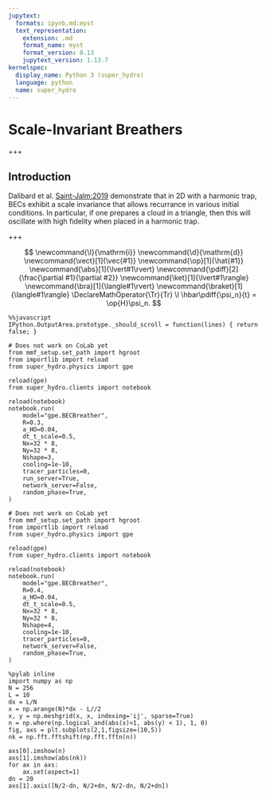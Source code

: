 ```yaml
---
jupytext:
  formats: ipynb,md:myst
  text_representation:
    extension: .md
    format_name: myst
    format_version: 0.13
    jupytext_version: 1.13.7
kernelspec:
  display_name: Python 3 (super_hydro)
  language: python
  name: super_hydro
---
```


# Scale-Invariant Breathers

+++

## Introduction

Dalibard et al. [Saint-Jalm:2019] demonstrate that in 2D with a harmonic trap, BECs exhibit a scale invariance that allows recurrance in various initial conditions.  In particular, if one prepares a cloud in a triangle, then this will oscillate with high fidelity when placed in a harmonic trap.

[Saint-Jalm:2019]: https://doi.org/10.1103/PhysRevX.9.021035 'R. Saint-Jalm, P. C. M. Castilho, É. Le Cerf, B. Bakkali-Hassani, J.-L. Ville, S. Nascimbene, J. Beugnon, and Jean Dalibard, "Dynamical Symmetry and Breathers in a Two-Dimensional Bose Gas", prx 9(2), 021035 (2019) '

+++

$$
  \newcommand{\I}{\mathrm{i}}
  \newcommand{\d}{\mathrm{d}}
  \newcommand{\vect}[1]{\vec{#1}}
  \newcommand{\op}[1]{\hat{#1}}
  \newcommand{\abs}[1]{\lvert#1\rvert}
  \newcommand{\pdiff}[2]{\frac{\partial #1}{\partial #2}}
  \newcommand{\ket}[1]{\lvert#1\rangle}
  \newcommand{\bra}[1]{\langle#1\rvert}
  \newcommand{\braket}[1]{\langle#1\rangle}
  \DeclareMathOperator{\Tr}{Tr}
  \I \hbar\pdiff{\psi_n}{t} = \op{H}\psi_n.
$$

```{code-cell} ipython3
%%javascript
IPython.OutputArea.prototype._should_scroll = function(lines) { return false; }
```

```{code-cell} ipython3
# Does not work on CoLab yet
from mmf_setup.set_path import hgroot
from importlib import reload
from super_hydro.physics import gpe

reload(gpe)
from super_hydro.clients import notebook

reload(notebook)
notebook.run(
    model="gpe.BECBreather",
    R=0.3,
    a_HO=0.04,
    dt_t_scale=0.5,
    Nx=32 * 8,
    Ny=32 * 8,
    Nshape=3,
    cooling=1e-10,
    tracer_particles=0,
    run_server=True,
    network_server=False,
    random_phase=True,
)
```

```{code-cell} ipython3
# Does not work on CoLab yet
from mmf_setup.set_path import hgroot
from importlib import reload
from super_hydro.physics import gpe

reload(gpe)
from super_hydro.clients import notebook

reload(notebook)
notebook.run(
    model="gpe.BECBreather",
    R=0.4,
    a_HO=0.04,
    dt_t_scale=0.5,
    Nx=32 * 8,
    Ny=32 * 8,
    Nshape=4,
    cooling=1e-10,
    tracer_particles=0,
    network_server=False,
    random_phase=True,
)
```

```{code-cell} ipython3
%pylab inline
import numpy as np
N = 256
L = 10
dx = L/N
x = np.arange(N)*dx - L//2
x, y = np.meshgrid(x, x, indexing='ij', sparse=True)
n = np.where(np.logical_and(abs(x)<1, abs(y) < 1), 1, 0)
fig, axs = plt.subplots(2,1,figsize=(10,5))
nk = np.fft.fftshift(np.fft.fftn(n))

axs[0].imshow(n)
axs[1].imshow(abs(nk))
for ax in axs:
    ax.set(aspect=1)
dn = 20
axs[1].axis([N/2-dn, N/2+dn, N/2-dn, N/2+dn])
```

```{code-cell} ipython3

```
